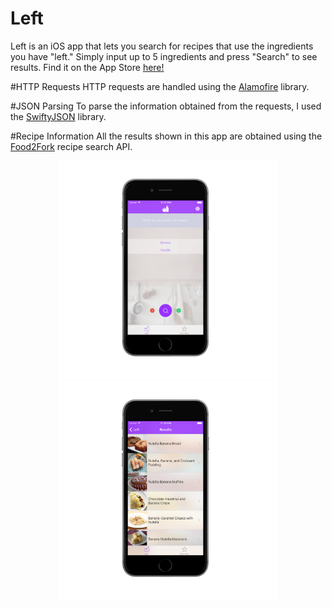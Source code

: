 # Left
Left is an iOS app that lets you search for recipes that use the ingredients you have "left." Simply input up to 5 ingredients and press 
"Search" to see results. Find it on the App Store [here!](appsto.re/us/QIpFcb.i)

#HTTP Requests
HTTP requests are handled using the [Alamofire](https://github.com/Alamofire/Alamofire) library.

#JSON Parsing
To parse the information obtained from the requests, I used the [SwiftyJSON](https://github.com/SwiftyJSON/SwiftyJSON) library.

#Recipe Information
All the results shown in this app are obtained using the [Food2Fork](https://food2fork.com) recipe search API.

<p align="center">
<img src="left3.png" width="350"/>
<img src="left4.png" width="350"/>
</p>
